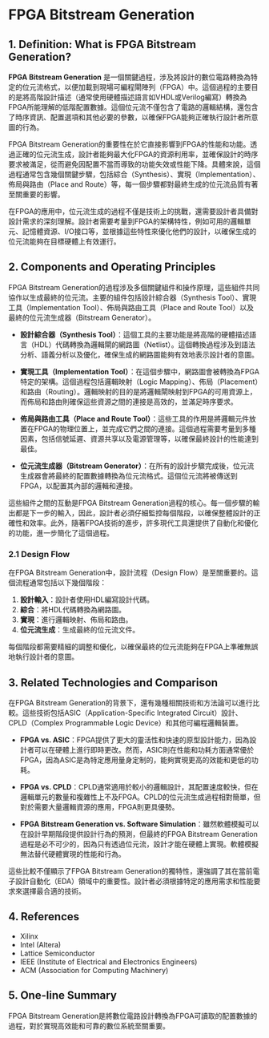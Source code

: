 # FPGA Bitstream Generation

## 1. Definition: What is **FPGA Bitstream Generation**?
**FPGA Bitstream Generation** 是一個關鍵過程，涉及將設計的數位電路轉換為特定的位元流格式，以便加載到現場可編程閘陣列（FPGA）中。這個過程的主要目的是將高階設計描述（通常使用硬體描述語言如VHDL或Verilog編寫）轉換為FPGA所能理解的低階配置數據。這個位元流不僅包含了電路的邏輯結構，還包含了時序資訊、配置選項和其他必要的參數，以確保FPGA能夠正確執行設計者所意圖的行為。

FPGA Bitstream Generation的重要性在於它直接影響到FPGA的性能和功能。透過正確的位元流生成，設計者能夠最大化FPGA的資源利用率，並確保設計的時序要求被滿足，從而避免因配置不當而導致的功能失效或性能下降。具體來說，這個過程通常包含幾個關鍵步驟，包括綜合（Synthesis）、實現（Implementation）、佈局與路由（Place and Route）等，每一個步驟都對最終生成的位元流品質有著至關重要的影響。

在FPGA的應用中，位元流生成的過程不僅是技術上的挑戰，還需要設計者具備對設計需求的深刻理解。設計者需要考量到FPGA的架構特性，例如可用的邏輯單元、記憶體資源、I/O接口等，並根據這些特性來優化他們的設計，以確保生成的位元流能夠在目標硬體上有效運行。

## 2. Components and Operating Principles
FPGA Bitstream Generation的過程涉及多個關鍵組件和操作原理，這些組件共同協作以生成最終的位元流。主要的組件包括設計綜合器（Synthesis Tool）、實現工具（Implementation Tool）、佈局與路由工具（Place and Route Tool）以及最終的位元流生成器（Bitstream Generator）。

- **設計綜合器（Synthesis Tool）**：這個工具的主要功能是將高階的硬體描述語言（HDL）代碼轉換為邏輯閘的網路圖（Netlist）。這個轉換過程涉及到語法分析、語義分析以及優化，確保生成的網路圖能夠有效地表示設計者的意圖。

- **實現工具（Implementation Tool）**：在這個步驟中，網路圖會被轉換為FPGA特定的架構。這個過程包括邏輯映射（Logic Mapping）、佈局（Placement）和路由（Routing）。邏輯映射的目的是將邏輯閘映射到FPGA的可用資源上，而佈局和路由則確保這些資源之間的連接是高效的，並滿足時序要求。

- **佈局與路由工具（Place and Route Tool）**：這些工具的作用是將邏輯元件放置在FPGA的物理位置上，並完成它們之間的連接。這個過程需要考量到多種因素，包括信號延遲、資源共享以及電源管理等，以確保最終設計的性能達到最佳。

- **位元流生成器（Bitstream Generator）**：在所有的設計步驟完成後，位元流生成器會將最終的配置數據轉換為位元流格式。這個位元流將被傳送到FPGA，以配置其內部的邏輯和連接。

這些組件之間的互動是FPGA Bitstream Generation過程的核心。每一個步驟的輸出都是下一步的輸入，因此，設計者必須仔細監控每個階段，以確保整體設計的正確性和效率。此外，隨著FPGA技術的進步，許多現代工具還提供了自動化和優化的功能，進一步簡化了這個過程。

### 2.1 Design Flow
在FPGA Bitstream Generation中，設計流程（Design Flow）是至關重要的。這個流程通常包括以下幾個階段：

1. **設計輸入**：設計者使用HDL編寫設計代碼。
2. **綜合**：將HDL代碼轉換為網路圖。
3. **實現**：進行邏輯映射、佈局和路由。
4. **位元流生成**：生成最終的位元流文件。

每個階段都需要精細的調整和優化，以確保最終的位元流能夠在FPGA上準確無誤地執行設計者的意圖。

## 3. Related Technologies and Comparison
在FPGA Bitstream Generation的背景下，還有幾種相關技術和方法論可以進行比較。這些技術包括ASIC（Application-Specific Integrated Circuit）設計、CPLD（Complex Programmable Logic Device）和其他可編程邏輯裝置。

- **FPGA vs. ASIC**：FPGA提供了更大的靈活性和快速的原型設計能力，因為設計者可以在硬體上進行即時更改。然而，ASIC則在性能和功耗方面通常優於FPGA，因為ASIC是為特定應用量身定制的，能夠實現更高的效能和更低的功耗。

- **FPGA vs. CPLD**：CPLD通常適用於較小的邏輯設計，其配置速度較快，但在邏輯單元的數量和複雜性上不及FPGA。CPLD的位元流生成過程相對簡單，但對於需要大量邏輯資源的應用，FPGA則更具優勢。

- **FPGA Bitstream Generation vs. Software Simulation**：雖然軟體模擬可以在設計早期階段提供設計行為的預測，但最終的FPGA Bitstream Generation過程是必不可少的，因為只有透過位元流，設計才能在硬體上實現。軟體模擬無法替代硬體實現的性能和行為。

這些比較不僅顯示了FPGA Bitstream Generation的獨特性，還強調了其在當前電子設計自動化（EDA）領域中的重要性。設計者必須根據特定的應用需求和性能要求來選擇最合適的技術。

## 4. References
- Xilinx
- Intel (Altera)
- Lattice Semiconductor
- IEEE (Institute of Electrical and Electronics Engineers)
- ACM (Association for Computing Machinery)

## 5. One-line Summary
FPGA Bitstream Generation是將數位電路設計轉換為FPGA可讀取的配置數據的過程，對於實現高效能和可靠的數位系統至關重要。